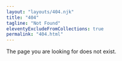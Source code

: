 ```yaml
---
layout: "layouts/404.njk"
title: "404"
tagline: "Not Found"
eleventyExcludeFromCollections: true
permalink: "404.html"
---
```


The page you are looking for does not exist.
